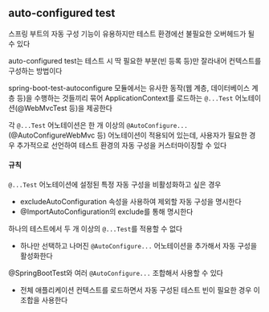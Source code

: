 ## auto-configured test

스프링 부트의 자동 구성 기능이 유용하지만 테스트 환경에선 불필요한 오버헤드가 될 수 있다

auto-configured test는 테스트 시 딱 필요한 부분(빈 등록 등)만 잘라내어 컨텍스트를 구성하는 방법이다

spring-boot-test-autoconfigure 모듈에서는 유사한 동작(웹 계층, 데이터베이스 계층 등)을 수행하는 것들끼리 묶어 ApplicationContext를 로드하는 `@...Test` 어노테이션(@WebMvcTest 등)을 제공한다

각 `@...Test` 어노테이션은 한 개 이상의 `@AutoConfigure...`(@AutoConfigureWebMvc 등) 어노테이션이 적용되어 있는데, 사용자가 필요한 경우 추가적으로 선언하여 테스트 환경의 자동 구성을 커스터마이징할 수 있다

#### 규칙

`@...Test` 어노테이션에 설정된 특정 자동 구성을 비활성화하고 싶은 경우
- excludeAutoConfiguration 속성을 사용하여 제외할 자동 구성을 명시한다
- @ImportAutoConfiguration의 exclude를 통해 명시한다

하나의 테스트에서 두 개 이상의 `@...Test`를 적용할 수 없다
- 하나만 선택하고 나머진 `@AutoConfigure...` 어노테이션을 추가해서 자동 구성을 활성화한다

@SpringBootTest와 여러 `@AutoConfigure...` 조합해서 사용할 수 있다
- 전체 애플리케이션 컨텍스트를 로드하면서 자동 구성된 테스트 빈이 필요한 경우 이 조합을 사용한다




